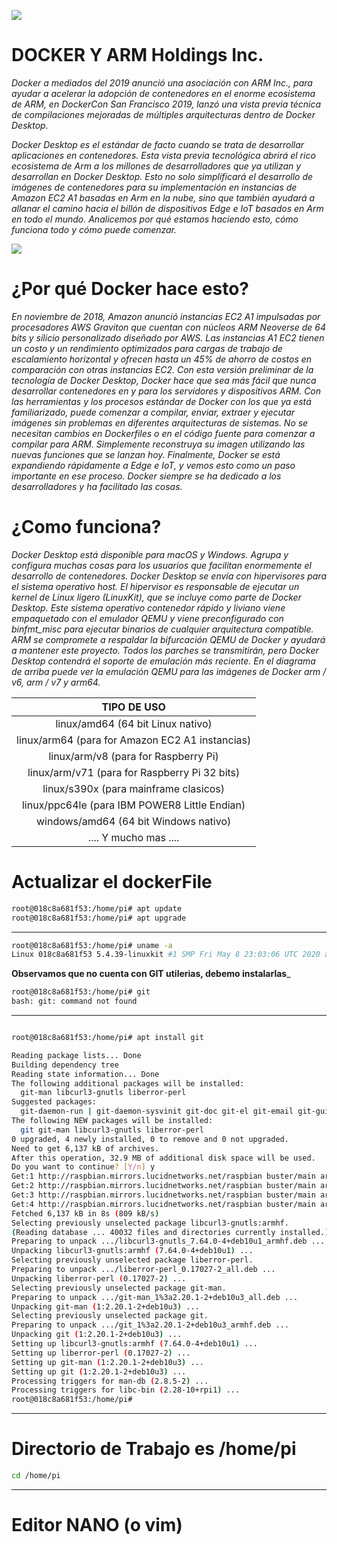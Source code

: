 ![](https://miro.medium.com/max/700/0*v5XDnFGcanCw_7vk.jpg)

# DOCKER Y ARM Holdings Inc.

_Docker a mediados del 2019 anunció una asociación con ARM Inc., para ayudar a acelerar la adopción de contenedores en el enorme ecosistema de ARM, en DockerCon San Francisco 2019, lanzó una vista previa técnica de compilaciones mejoradas de múltiples arquitecturas dentro de Docker Desktop._

_Docker Desktop es el estándar de facto cuando se trata de desarrollar aplicaciones en contenedores. Esta vista previa tecnológica abrirá el rico ecosistema de Arm a los millones de desarrolladores que ya utilizan y desarrollan en Docker Desktop. Esto no solo simplificará el desarrollo de imágenes de contenedores para su implementación en instancias de Amazon EC2 A1 basadas en Arm en la nube, sino que también ayudará a allanar el camino hacia el billón de dispositivos Edge e IoT basados ​​en Arm en todo el mundo. Analicemos por qué estamos haciendo esto, cómo funciona todo y cómo puede comenzar._

![](https://i1.wp.com/www.docker.com/blog/wp-content/uploads/engineering/2019/04/Screen-Shot-2019-04-26-at-7.25.34-PM.png)

# ¿Por qué Docker hace esto?
_En noviembre de 2018, Amazon anunció instancias EC2 A1 impulsadas por procesadores AWS Graviton que cuentan con núcleos ARM Neoverse de 64 bits y silicio personalizado diseñado por AWS. Las instancias A1 EC2 tienen un costo y un rendimiento optimizados para cargas de trabajo de escalamiento horizontal y ofrecen hasta un 45% de ahorro de costos en comparación con otras instancias EC2. Con esta versión preliminar de la tecnología de Docker Desktop, Docker hace que sea más fácil que nunca desarrollar contenedores en y para los servidores y dispositivos ARM. Con las herramientas y los procesos estándar de Docker con los que ya está familiarizado, puede comenzar a compilar, enviar, extraer y ejecutar imágenes sin problemas en diferentes arquitecturas de sistemas. No se necesitan cambios en Dockerfiles o en el código fuente para comenzar a compilar para ARM. Simplemente reconstruya su imagen utilizando las nuevas funciones que se lanzan hoy. Finalmente, Docker se está expandiendo rápidamente a Edge e IoT, y vemos esto como un paso importante en ese proceso. Docker siempre se ha dedicado a los desarrolladores y ha facilitado las cosas._

# ¿Como funciona?
_Docker Desktop está disponible para macOS y Windows. Agrupa y configura muchas cosas para los usuarios que facilitan enormemente el desarrollo de contenedores. Docker Desktop se envía con hipervisores para el sistema operativo host. El hipervisor es responsable de ejecutar un kernel de Linux ligero (LinuxKit), que se incluye como parte de Docker Desktop. Este sistema operativo contenedor rápido y liviano viene empaquetado con el emulador QEMU y viene preconfigurado con binfmt_misc para ejecutar binarios de cualquier arquitectura compatible. ARM se compromete a respaldar la bifurcación QEMU de Docker y ayudará a mantener este proyecto. Todos los parches se transmitirán, pero Docker Desktop contendrá el soporte de emulación más reciente. En el diagrama de arriba puede ver la emulación QEMU para las imágenes de Docker arm / v6, arm / v7 y arm64._

|                    TIPO DE USO                   |
|:--------------------------------------------------:|
| linux/amd64 (64 bit Linux nativo)                  |
| linux/arm64 (para for Amazon EC2 A1 instancias) |
| linux/arm/v8 (para for Raspberry Pi)           |
| linux/arm/v71 (para for Raspberry Pi 32 bits)           |
| linux/s390x (para mainframe clasicos)                 |
| linux/ppc64le (para IBM POWER8 Little Endian)       |
| windows/amd64 (64 bit Windows nativo)              |
| .... Y mucho mas ....             |



# Actualizar el dockerFile

```bash
root@018c8a681f53:/home/pi# apt update
root@018c8a681f53:/home/pi# apt upgrade
```
-------


```bash
root@018c8a681f53:/home/pi# uname -a
Linux 018c8a681f53 5.4.39-linuxkit #1 SMP Fri May 8 23:03:06 UTC 2020 armv7l GNU/Linux
```
__Observamos que no cuenta con GIT utilerias, debemo instalarlas___
```bash
root@018c8a681f53:/home/pi# git
bash: git: command not found
```
----
```bash

root@018c8a681f53:/home/pi# apt install git

Reading package lists... Done
Building dependency tree       
Reading state information... Done
The following additional packages will be installed:
  git-man libcurl3-gnutls liberror-perl
Suggested packages:
  git-daemon-run | git-daemon-sysvinit git-doc git-el git-email git-gui gitk gitweb git-cvs git-mediawiki git-svn
The following NEW packages will be installed:
  git git-man libcurl3-gnutls liberror-perl
0 upgraded, 4 newly installed, 0 to remove and 0 not upgraded.
Need to get 6,137 kB of archives.
After this operation, 32.9 MB of additional disk space will be used.
Do you want to continue? [Y/n] y
Get:1 http://raspbian.mirrors.lucidnetworks.net/raspbian buster/main armhf libcurl3-gnutls armhf 7.64.0-4+deb10u1 [292 kB]
Get:2 http://raspbian.mirrors.lucidnetworks.net/raspbian buster/main armhf liberror-perl all 0.17027-2 [30.9 kB]
Get:3 http://raspbian.mirrors.lucidnetworks.net/raspbian buster/main armhf git-man all 1:2.20.1-2+deb10u3 [1,620 kB]
Get:4 http://raspbian.mirrors.lucidnetworks.net/raspbian buster/main armhf git armhf 1:2.20.1-2+deb10u3 [4,194 kB]
Fetched 6,137 kB in 8s (809 kB/s)                                                                                    
Selecting previously unselected package libcurl3-gnutls:armhf.
(Reading database ... 40032 files and directories currently installed.)
Preparing to unpack .../libcurl3-gnutls_7.64.0-4+deb10u1_armhf.deb ...
Unpacking libcurl3-gnutls:armhf (7.64.0-4+deb10u1) ...
Selecting previously unselected package liberror-perl.
Preparing to unpack .../liberror-perl_0.17027-2_all.deb ...
Unpacking liberror-perl (0.17027-2) ...
Selecting previously unselected package git-man.
Preparing to unpack .../git-man_1%3a2.20.1-2+deb10u3_all.deb ...
Unpacking git-man (1:2.20.1-2+deb10u3) ...
Selecting previously unselected package git.
Preparing to unpack .../git_1%3a2.20.1-2+deb10u3_armhf.deb ...
Unpacking git (1:2.20.1-2+deb10u3) ...
Setting up libcurl3-gnutls:armhf (7.64.0-4+deb10u1) ...
Setting up liberror-perl (0.17027-2) ...
Setting up git-man (1:2.20.1-2+deb10u3) ...
Setting up git (1:2.20.1-2+deb10u3) ...
Processing triggers for man-db (2.8.5-2) ...
Processing triggers for libc-bin (2.28-10+rpi1) ...
root@018c8a681f53:/home/pi# 

```

----
# Directorio de Trabajo es /home/pi
```bash
cd /home/pi
```

----
# Editor NANO (o vim)

